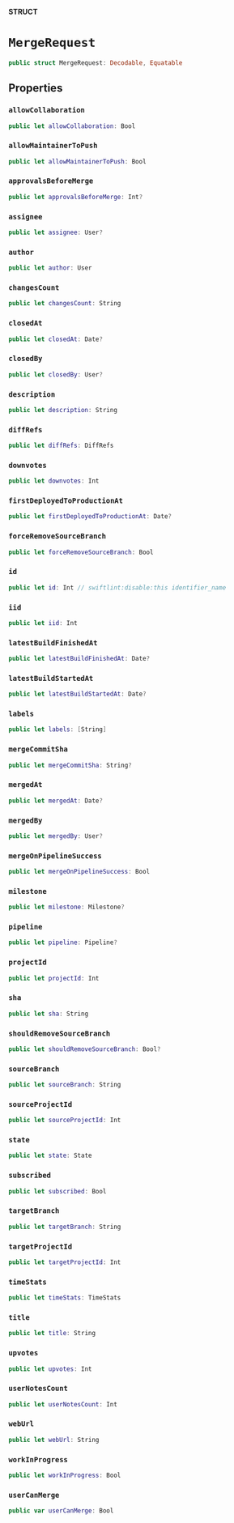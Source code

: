 **STRUCT**

# `MergeRequest`

```swift
public struct MergeRequest: Decodable, Equatable
```

## Properties
### `allowCollaboration`

```swift
public let allowCollaboration: Bool
```

### `allowMaintainerToPush`

```swift
public let allowMaintainerToPush: Bool
```

### `approvalsBeforeMerge`

```swift
public let approvalsBeforeMerge: Int?
```

### `assignee`

```swift
public let assignee: User?
```

### `author`

```swift
public let author: User
```

### `changesCount`

```swift
public let changesCount: String
```

### `closedAt`

```swift
public let closedAt: Date?
```

### `closedBy`

```swift
public let closedBy: User?
```

### `description`

```swift
public let description: String
```

### `diffRefs`

```swift
public let diffRefs: DiffRefs
```

### `downvotes`

```swift
public let downvotes: Int
```

### `firstDeployedToProductionAt`

```swift
public let firstDeployedToProductionAt: Date?
```

### `forceRemoveSourceBranch`

```swift
public let forceRemoveSourceBranch: Bool
```

### `id`

```swift
public let id: Int // swiftlint:disable:this identifier_name
```

### `iid`

```swift
public let iid: Int
```

### `latestBuildFinishedAt`

```swift
public let latestBuildFinishedAt: Date?
```

### `latestBuildStartedAt`

```swift
public let latestBuildStartedAt: Date?
```

### `labels`

```swift
public let labels: [String]
```

### `mergeCommitSha`

```swift
public let mergeCommitSha: String?
```

### `mergedAt`

```swift
public let mergedAt: Date?
```

### `mergedBy`

```swift
public let mergedBy: User?
```

### `mergeOnPipelineSuccess`

```swift
public let mergeOnPipelineSuccess: Bool
```

### `milestone`

```swift
public let milestone: Milestone?
```

### `pipeline`

```swift
public let pipeline: Pipeline?
```

### `projectId`

```swift
public let projectId: Int
```

### `sha`

```swift
public let sha: String
```

### `shouldRemoveSourceBranch`

```swift
public let shouldRemoveSourceBranch: Bool?
```

### `sourceBranch`

```swift
public let sourceBranch: String
```

### `sourceProjectId`

```swift
public let sourceProjectId: Int
```

### `state`

```swift
public let state: State
```

### `subscribed`

```swift
public let subscribed: Bool
```

### `targetBranch`

```swift
public let targetBranch: String
```

### `targetProjectId`

```swift
public let targetProjectId: Int
```

### `timeStats`

```swift
public let timeStats: TimeStats
```

### `title`

```swift
public let title: String
```

### `upvotes`

```swift
public let upvotes: Int
```

### `userNotesCount`

```swift
public let userNotesCount: Int
```

### `webUrl`

```swift
public let webUrl: String
```

### `workInProgress`

```swift
public let workInProgress: Bool
```

### `userCanMerge`

```swift
public var userCanMerge: Bool
```
